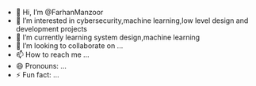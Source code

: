 - 👋 Hi, I’m @FarhanManzoor
- 👀 I’m interested in cybersecurity,machine learning,low level design and development projects
- 🌱 I’m currently learning system design,machine learning
- 💞️ I’m looking to collaborate on ...
- 📫 How to reach me ...
- 😄 Pronouns: ...
- ⚡ Fun fact: ...

<!---
FarhanREX/FarhanREX is a ✨ special ✨ repository because its `README.md` (this file) appears on your GitHub profile.
You can click the Preview link to take a look at your changes.
--->
